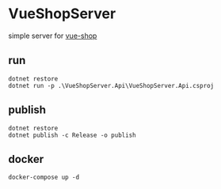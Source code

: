 # VueShopServer

simple server for [vue-shop](https://github.com/caoyue/vue-shop)

## run

```shell
dotnet restore
dotnet run -p .\VueShopServer.Api\VueShopServer.Api.csproj
```

## publish

```shell
dotnet restore
dotnet publish -c Release -o publish
```

## docker

```shell
docker-compose up -d
```

